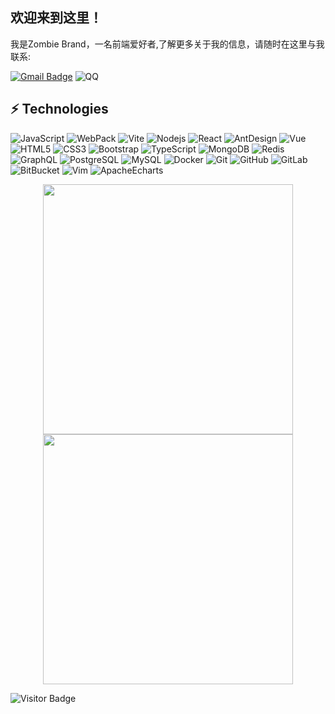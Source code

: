 ## 欢迎来到这里！

我是Zombie Brand，一名前端爱好者,了解更多关于我的信息，请随时在这里与我联系:

[![Gmail Badge](https://img.shields.io/badge/-zombiebrandg@gmail.com-c14438?style=flat-square&logo=Gmail&logoColor=white&link=mailto:zombiebrandg@gmail.com)](mailto:zombiebrandg@gmail.com)
![QQ](https://img.shields.io/badge/-562168176-black?style=flat-square&logo=tencentqq)

## ⚡ Technologies

![JavaScript](https://img.shields.io/badge/-JavaScript-black?style=flat-square&logo=javascript)
![WebPack](https://img.shields.io/badge/-WebPack-black?style=flat-square&logo=webpack)
![Vite](https://img.shields.io/badge/-Vite-black?style=flat-square&logo=vite)
![Nodejs](https://img.shields.io/badge/-Nodejs-black?style=flat-square&logo=Node.js)
![React](https://img.shields.io/badge/-React-black?style=flat-square&logo=react)
![AntDesign](https://img.shields.io/badge/-AntDesign-black?style=flat-square&logo=AntDesign&logoColor=0170FE)
![Vue](https://img.shields.io/badge/-Vue-black?style=flat-square&logo=vuedotjs)
![HTML5](https://img.shields.io/badge/-HTML5-E34F26?style=flat-square&logo=html5&logoColor=white)
![CSS3](https://img.shields.io/badge/-CSS3-1572B6?style=flat-square&logo=css3)
![Bootstrap](https://img.shields.io/badge/-Bootstrap-563D7C?style=flat-square&logo=bootstrap)
![TypeScript](https://img.shields.io/badge/-TypeScript-007ACC?style=flat-square&logo=typescript&logoColor=white)
![MongoDB](https://img.shields.io/badge/-MongoDB-black?style=flat-square&logo=mongodb)
![Redis](https://img.shields.io/badge/-Redis-black?style=flat-square&logo=Redis)
![GraphQL](https://img.shields.io/badge/-GraphQL-E10098?style=flat-square&logo=graphql)
![PostgreSQL](https://img.shields.io/badge/-PostgreSQL-336791?style=flat-square&logo=postgresql&logoColor=white)
![MySQL](https://img.shields.io/badge/-MySQL-black?style=flat-square&logo=mysql&logoColor=white)
![Docker](https://img.shields.io/badge/-Docker-black?style=flat-square&logo=docker)
![Git](https://img.shields.io/badge/-Git-black?style=flat-square&logo=git)
![GitHub](https://img.shields.io/badge/-GitHub-181717?style=flat-square&logo=github)
![GitLab](https://img.shields.io/badge/-GitLab-FCA121?style=flat-square&logo=gitlab)
![BitBucket](https://img.shields.io/badge/-BitBucket-darkblue?style=flat-square&logo=bitbucket)
![Vim](https://img.shields.io/badge/-Vim-black?style=flat-square&logo=vim&logoColor=019733)
![ApacheEcharts](https://img.shields.io/badge/-ApacheEcharts-black?style=flat-square&logo=ApacheEcharts&logoColor=AA344D)

<p align = "center">
  <img src = "https://github-readme-stats.vercel.app/api?username=ZombieBrand&show_icons=true&theme=bear" width = 400>
  <img src = "https://github-readme-streak-stats.herokuapp.com?user=ZombieBrand&theme=dark&hide_border=true" width = 400>
</p>

![Visitor Badge](https://visitor-badge.laobi.icu/badge?page_id=ZombieBrand.ZombieBrand)

